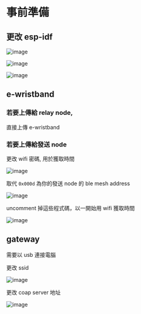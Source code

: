 # 事前準備

## 更改 esp-idf

![image](https://user-images.githubusercontent.com/1200981/117580273-ce6da600-b129-11eb-94ec-f9f23b02a33c.png)

![image](https://user-images.githubusercontent.com/1200981/117580286-d9283b00-b129-11eb-856b-5678c996cbe1.png)

![image](https://user-images.githubusercontent.com/1200981/117580297-e513fd00-b129-11eb-95e3-e8ddf6091ccd.png)

## e-wristband

### 若要上傳給 relay node, 

直接上傳 e-wristband

### 若要上傳給發送 node

更改 wifi 密碼, 用於獲取時間

![image](https://user-images.githubusercontent.com/1200981/117580355-2b695c00-b12a-11eb-9673-0126fb74cff1.png)

取代 `0x000d` 為你的發送 node 的 ble mesh address

![image](https://user-images.githubusercontent.com/1200981/117580474-ab8fc180-b12a-11eb-90e6-0936b10852c2.png)

uncomment 掉這些程式碼，以一開始用 wifi 獲取時間

![image](https://user-images.githubusercontent.com/1200981/117580518-e09c1400-b12a-11eb-940a-b4d5eaad6531.png)

## gateway

需要以 usb 連接電腦

更改 ssid

![image](https://user-images.githubusercontent.com/1200981/117580572-1b9e4780-b12b-11eb-9b81-a2b807f122f3.png)

更改 coap server 地址

![image](https://user-images.githubusercontent.com/1200981/117580724-f231eb80-b12b-11eb-8777-894d6f796687.png)

